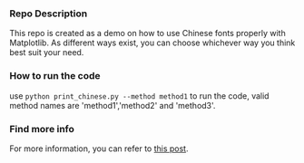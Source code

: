 ### Repo Description
This repo is created as a demo on how to use Chinese fonts properly with Matplotlib.
As different ways exist, you can choose whichever way you think best suit your need.

### How to run the code
use `python print_chinese.py --method method1` to run the code, valid method names are 'method1','method2' and 'method3'.

### Find more info
For more information, you can refer to [this post](https://jdhao.github.io/2017/05/13/guide-on-how-to-use-chinese-with-matplotlib/).

